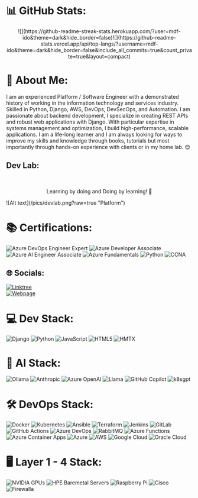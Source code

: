 # 📊 GitHub Stats:
<p align="center">
![](https://github-readme-streak-stats.herokuapp.com/?user=mdf-ido&theme=dark&hide_border=false)![](https://github-readme-stats.vercel.app/api/top-langs/?username=mdf-ido&theme=dark&hide_border=false&include_all_commits=true&count_private=true&layout=compact)
</p>

# 💫 About Me:
I am an experienced Platform / Software Engineer with a demonstrated history of working in the information technology and services industry. Skilled in Python, Django, AWS, DevOps, DevSecOps, and Automation. I am passionate about backend development, I specialize in creating REST APIs and robust web applications with Django. With particular expertise in systems management and optimization, I build high-performance, scalable applications. I am a life-long learner and I am always looking for ways to improve my skills and knowledge through books, tutorials but most importantly through hands-on experience with clients or in my home lab. 😊

## Dev Lab:
<br />
  <p align="center">
    Learning by doing and Doing by learning! 🚀
    <br />
  </p>
</div>
![Alt text](/pics/devlab.png?raw=true "Platform")


# 📚 Certifications:
![Azure DevOps Engineer Expert](https://img.shields.io/badge/Azure%20DevOps%20Engineer%20Expert-0078D4?style=for-the-badge&logo=microsoft-azure&logoColor=white)
![Azure Developer Associate](https://img.shields.io/badge/Azure%20Developer%20Associate-0078D4?style=for-the-badge&logo=microsoft-azure&logoColor=white)
![Azure AI Engineer Associate](https://img.shields.io/badge/Azure%20AI%20Engineer%20Associate-0078D4?style=for-the-badge&logo=microsoft-azure&logoColor=white)
![Azure Fundamentals](https://img.shields.io/badge/Azure%20Fundamentals-0078D4?style=for-the-badge&logo=microsoft-azure&logoColor=white)
![Python](https://img.shields.io/badge/Python-3670A0?style=for-the-badge&logo=python&logoColor=ffdd54)
![CCNA](https://img.shields.io/badge/CCNA-1BA0D7?style=for-the-badge&logo=cisco&logoColor=white)

## 🌐 Socials:
[![Linktree](https://img.shields.io/badge/linktree-39E09B?style=for-the-badge&logo=linktree&logoColor=white)](https://linktr.ee/thecodelab)  
[![Webpage](https://img.shields.io/badge/webpage-000000?style=for-the-badge&logo=internet-explorer&logoColor=white)](https://www.ingeniumcode.io)

# 💻 Dev Stack:
![Django](https://img.shields.io/badge/django-%23092E20.svg?style=for-the-badge&logo=django&logoColor=white) ![Python](https://img.shields.io/badge/python-3670A0?style=for-the-badge&logo=python&logoColor=ffdd54) ![JavaScript](https://img.shields.io/badge/javascript-%23323330.svg?style=for-the-badge&logo=javascript&logoColor=%23F7DF1E) ![HTML5](https://img.shields.io/badge/html5-%23E34F26.svg?style=for-the-badge&logo=html5&logoColor=white) ![HMTX](https://img.shields.io/badge/hmtx-%23000000.svg?style=for-the-badge&logo=hmtx&logoColor=white) 

# 🤖 AI Stack:
![Ollama](https://img.shields.io/badge/Ollama-%2300ADEF.svg?style=for-the-badge&logo=ollama&logoColor=white) ![Anthropic](https://img.shields.io/badge/Anthropic-%23FF6F61.svg?style=for-the-badge&logo=anthropic&logoColor=white) ![Azure OpenAI](https://img.shields.io/badge/Azure%20OpenAI-%230072C6.svg?style=for-the-badge&logo=microsoft-azure&logoColor=white) ![Llama](https://img.shields.io/badge/Llama-%23FF4500.svg?style=for-the-badge&logo=llama&logoColor=white) ![GitHub Copilot](https://img.shields.io/badge/GitHub%20Copilot-%2300ADEF.svg?style=for-the-badge&logo=github&logoColor=white)
![k8sgpt](https://img.shields.io/badge/k8sgpt-%2300ADEF.svg?style=for-the-badge&logo=kubernetes&logoColor=white)

# 🛠️ DevOps Stack:
![Docker](https://img.shields.io/badge/docker-%230db7ed.svg?style=for-the-badge&logo=docker&logoColor=white) ![Kubernetes](https://img.shields.io/badge/kubernetes-%23326ce5.svg?style=for-the-badge&logo=kubernetes&logoColor=white) ![Ansible](https://img.shields.io/badge/ansible-%231A1918.svg?style=for-the-badge&logo=ansible&logoColor=EE0000) ![Terraform](https://img.shields.io/badge/terraform-%235835CC.svg?style=for-the-badge&logo=terraform&logoColor=white) ![Jenkins](https://img.shields.io/badge/jenkins-%232C5263.svg?style=for-the-badge&logo=jenkins&logoColor=white) ![GitLab](https://img.shields.io/badge/gitlab-%23181717.svg?style=for-the-badge&logo=gitlab&logoColor=white) ![GitHub Actions](https://img.shields.io/badge/github%20actions-%232671E5.svg?style=for-the-badge&logo=githubactions&logoColor=white) ![Azure DevOps](https://img.shields.io/badge/Azure%20DevOps-%230072C6.svg?style=for-the-badge&logo=azure-devops&logoColor=white) ![RabbitMQ](https://img.shields.io/badge/RabbitMQ-FF6600?style=for-the-badge&logo=rabbitmq&logoColor=white) ![Azure Functions](https://img.shields.io/badge/Azure%20Functions-0062AD?style=for-the-badge&logo=azure-functions&logoColor=white) ![Azure Container Apps](https://img.shields.io/badge/Azure%20Container%20Apps-0078D4?style=for-the-badge&logo=azure-container-apps&logoColor=white) ![Azure](https://img.shields.io/badge/Azure-0078D4?style=for-the-badge&logo=microsoft-azure&logoColor=white) ![AWS](https://img.shields.io/badge/AWS-232F3E?style=for-the-badge&logo=amazon-aws&logoColor=white) ![Google Cloud](https://img.shields.io/badge/Google%20Cloud-4285F4?style=for-the-badge&logo=google-cloud&logoColor=white) ![Oracle Cloud](https://img.shields.io/badge/Oracle%20Cloud-F80000?style=for-the-badge&logo=oracle&logoColor=white)

# 🖥️ Layer 1 - 4 Stack:
![NVIDIA GPUs](https://img.shields.io/badge/NVIDIA%20GPUs-76B900?style=for-the-badge&logo=nvidia&logoColor=white) ![HPE Baremetal Servers](https://img.shields.io/badge/HPE%20Baremetal%20Servers-0096D6?style=for-the-badge&logo=hewlett-packard&logoColor=white) ![Raspberry Pi](https://img.shields.io/badge/Raspberry%20Pi-A22846?style=for-the-badge&logo=raspberry-pi&logoColor=white) ![Cisco](https://img.shields.io/badge/Cisco-%23049fd9?style=for-the-badge&logo=cisco&logoColor=white) ![Firewalla](https://img.shields.io/badge/Firewalla-%23FF4500?style=for-the-badge&logo=firewalla&logoColor=white)
